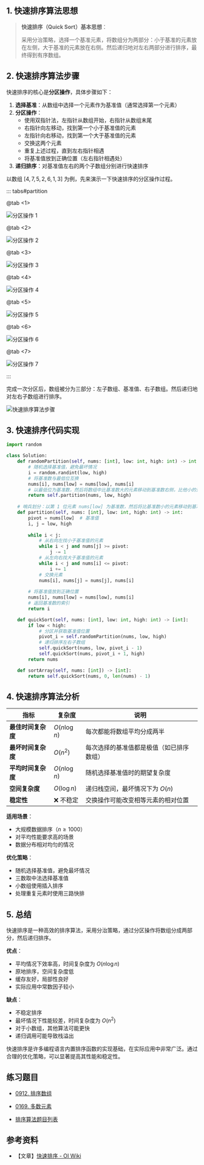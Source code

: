 ## 1. 快速排序算法思想

> **快速排序（Quick Sort）基本思想**：
>
> 采用分治策略，选择一个基准元素，将数组分为两部分：小于基准的元素放在左侧，大于基准的元素放在右侧。然后递归地对左右两部分进行排序，最终得到有序数组。

## 2. 快速排序算法步骤

快速排序的核心是**分区操作**，具体步骤如下：

1. **选择基准**：从数组中选择一个元素作为基准值（通常选择第一个元素）
2. **分区操作**：
   - 使用双指针法，左指针从数组开始，右指针从数组末尾
   - 右指针向左移动，找到第一个小于基准值的元素
   - 左指针向右移动，找到第一个大于基准值的元素
   - 交换这两个元素
   - 重复上述过程，直到左右指针相遇
   - 将基准值放到正确位置（左右指针相遇处）
3. **递归排序**：对基准值左右的两个子数组分别进行快速排序

以数组 $[4, 7, 5, 2, 6, 1, 3]$ 为例，先来演示一下快速排序的分区操作过程。

::: tabs#partition

@tab <1>

![分区操作 1](https://qcdn.itcharge.cn/images/20230818175908.png)

@tab <2>

![分区操作 2](https://qcdn.itcharge.cn/images/20230818175922.png)

@tab <3>

![分区操作 3](https://qcdn.itcharge.cn/images/20230818175952.png)

@tab <4>

![分区操作 4](https://qcdn.itcharge.cn/images/20230818180001.png)

@tab <5>

![分区操作 5](https://qcdn.itcharge.cn/images/20230818180009.png)

@tab <6>

![分区操作 6](https://qcdn.itcharge.cn/images/20230818180019.png)

@tab <7>

![分区操作 7](https://qcdn.itcharge.cn/images/20230818180027.png)

:::

完成一次分区后，数组被分为三部分：左子数组、基准值、右子数组。然后递归地对左右子数组进行排序。

![快速排序算法步骤](https://qcdn.itcharge.cn/images/20230818153642.png)

## 3. 快速排序代码实现

```python
import random

class Solution:
    def randomPartition(self, nums: [int], low: int, high: int) -> int:
        # 随机选择基准值，避免最坏情况
        i = random.randint(low, high)
        # 将基准数与最低位互换
        nums[i], nums[low] = nums[low], nums[i]
        # 以最低位为基准数，然后将数组中比基准数大的元素移动到基准数右侧，比他小的元素移动到基准数左侧。最后将基准数放到正确位置上
        return self.partition(nums, low, high)
    
    # 哨兵划分：以第 1 位元素 nums[low] 为基准数，然后将比基准数小的元素移动到基准数左侧，将比基准数大的元素移动到基准数右侧，最后将基准数放到正确位置上
    def partition(self, nums: [int], low: int, high: int) -> int:
        pivot = nums[low]  # 基准值
        i, j = low, high
        
        while i < j:
            # 从右向左找小于基准值的元素
            while i < j and nums[j] >= pivot:
                j -= 1
            # 从左向右找大于基准值的元素
            while i < j and nums[i] <= pivot:
                i += 1
            # 交换元素
            nums[i], nums[j] = nums[j], nums[i]
        
        # 将基准值放到正确位置
        nums[i], nums[low] = nums[low], nums[i]
        # 返回基准数的索引
        return i

    def quickSort(self, nums: [int], low: int, high: int) -> [int]:
        if low < high:
            # 分区并获取基准值位置
            pivot_i = self.randomPartition(nums, low, high)
            # 递归排序左右子数组
            self.quickSort(nums, low, pivot_i - 1)
            self.quickSort(nums, pivot_i + 1, high)
        return nums

    def sortArray(self, nums: [int]) -> [int]:
        return self.quickSort(nums, 0, len(nums) - 1)
```

## 4. 快速排序算法分析

| 指标 | 复杂度 | 说明 |
|------|--------|------|
| **最佳时间复杂度** | $O(n \log n)$ | 每次都能将数组平均分成两半 |
| **最坏时间复杂度** | $O(n^2)$ | 每次选择的基准值都是极值（如已排序数组） |
| **平均时间复杂度** | $O(n \log n)$ | 随机选择基准值时的期望复杂度 |
| **空间复杂度** | $O(\log n)$ | 递归栈空间，最坏情况下为 $O(n)$ |
| **稳定性** | ❌ 不稳定 | 交换操作可能改变相等元素的相对位置 |

**适用场景**：
- 大规模数据排序（$n \geq 1000$）
- 对平均性能要求高的场景
- 数据分布相对均匀的情况

**优化策略**：
- 随机选择基准值，避免最坏情况
- 三数取中法选择基准值
- 小数组使用插入排序
- 处理重复元素时使用三路快排

## 5. 总结

快速排序是一种高效的排序算法，采用分治策略，通过分区操作将数组分成两部分，然后递归排序。

**优点**：
- 平均情况下效率高，时间复杂度为 $O(n \log n)$
- 原地排序，空间复杂度低
- 缓存友好，局部性良好
- 实际应用中常数因子较小

**缺点**：
- 不稳定排序
- 最坏情况下性能较差，时间复杂度为 $O(n^2)$
- 对于小数组，其他算法可能更快
- 递归调用可能导致栈溢出

快速排序是许多编程语言内置排序函数的实现基础，在实际应用中非常广泛。通过合理的优化策略，可以显著提高其性能和稳定性。

## 练习题目

- [0912. 排序数组](https://github.com/ITCharge/AlgoNote/tree/main/docs/solutions/0900-0999/sort-an-array.md)
- [0169. 多数元素](https://github.com/ITCharge/AlgoNote/tree/main/docs/solutions/0100-0199/majority-element.md)

- [排序算法题目列表](https://github.com/ITCharge/AlgoNote/tree/main/docs/00_preface/00_06_categories_list.md#%E6%8E%92%E5%BA%8F%E7%AE%97%E6%B3%95%E9%A2%98%E7%9B%AE)

## 参考资料

- 【文章】[快速排序 - OI Wiki](https://oi-wiki.org/basic/quick-sort/)
